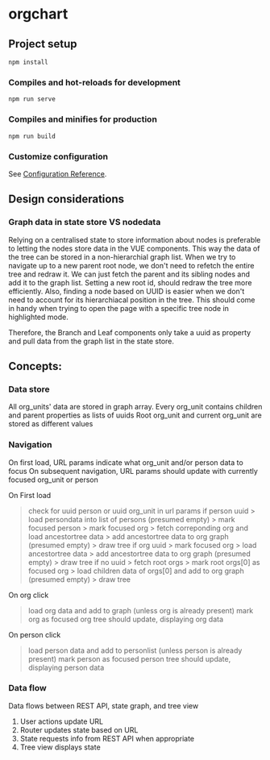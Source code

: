 # orgchart


## Project setup
```
npm install
```

### Compiles and hot-reloads for development
```
npm run serve
```

### Compiles and minifies for production
```
npm run build
```

### Customize configuration
See [Configuration Reference](https://cli.vuejs.org/config/).


## Design considerations

### Graph data in state store VS nodedata

Relying on a centralised state to store information about nodes is preferable to letting the nodes store data in the VUE components. This way the data of the tree can be stored in a non-hierarchial graph list. When we try to navigate up to a new parent root node, we don't need to refetch the entire tree and redraw it. We can just fetch the parent and its sibling nodes and add it to the graph list. Setting a new root id, should redraw the tree more efficiently.
Also, finding a node based on UUID is easier when we don't need to account for its hierarchiacal position in the tree. This should come in handy when trying to open the page with a specific tree node in highlighted mode.

Therefore, the Branch and Leaf components only take a uuid as property and pull data from the graph list in the state store.


## Concepts:

### Data store
All org_units' data are stored in graph array.
Every org_unit contains children and parent properties as lists of uuids
Root org_unit and current org_unit are stored as different values

### Navigation
On first load, URL params indicate what org_unit and/or person data to focus
On subsequent navigation, URL params should update with currently focused org_unit or person

On First load
> check for uuid person or uuid org_unit in url params
  > if person uuid
    > load persondata into list of persons (presumed empty)
    > mark focused person
    > mark focused org
    > fetch correponding org and load ancestortree data
    > add ancestortree data to org graph (presumed empty)
    > draw tree
  > if org uuid
    > mark focused org
    > load ancestortree data
    > add ancestortree data to org graph (presumed empty)
    > draw tree
  > if no uuid
    > fetch root orgs
    > mark root orgs[0] as focused org
    > load children data of orgs[0] and add to org graph (presumed empty)
    > draw tree

On org click
  > load org data and add to graph (unless org is already present)
  > mark org as focused org
  > tree should update, displaying org data

On person click
  > load person data and add to personlist (unless person is already present)
  > mark person as focused person
  > tree should update, displaying person data


### Data flow

Data flows between REST API, state graph, and tree view

1. User actions update URL
2. Router updates state based on URL
3. State requests info from REST API when appropriate
4. Tree view displays state





